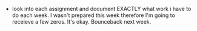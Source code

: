 - look into each assignment and document EXACTLY what work i have to do each week. I wasn't prepared this week therefore I'm going to receieve a few zeros. It's okay. Bounceback next week.